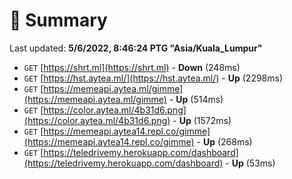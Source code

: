 # 📖 Summary
Last updated: **5/6/2022, 8:46:24 PTG "Asia/Kuala_Lumpur"**

- `GET` [https://shrt.ml](https://shrt.ml) - **Down** (248ms)
- `GET` [https://hst.aytea.ml/](https://hst.aytea.ml/) - **Up** (2298ms)
- `GET` [https://memeapi.aytea.ml/gimme](https://memeapi.aytea.ml/gimme) - **Up** (514ms)
- `GET` [https://color.aytea.ml/4b31d6.png](https://color.aytea.ml/4b31d6.png) - **Up** (1572ms)
- `GET` [https://memeapi.aytea14.repl.co/gimme](https://memeapi.aytea14.repl.co/gimme) - **Up** (268ms)
- `GET` [https://teledrivemy.herokuapp.com/dashboard](https://teledrivemy.herokuapp.com/dashboard) - **Up** (53ms)
